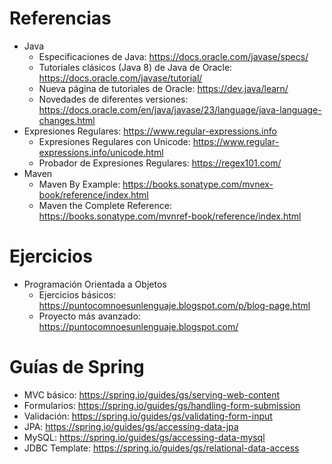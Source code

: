 # Referencias

- Java
  - Especificaciones de Java: https://docs.oracle.com/javase/specs/
  - Tutoriales clásicos (Java 8) de Java de Oracle: https://docs.oracle.com/javase/tutorial/
  - Nueva página de tutoriales de Oracle: https://dev.java/learn/
  - Novedades de diferentes versiones: https://docs.oracle.com/en/java/javase/23/language/java-language-changes.html
- Expresiones Regulares: https://www.regular-expressions.info
  - Expresiones Regulares con Unicode: https://www.regular-expressions.info/unicode.html
  - Probador de Expresiones Regulares: https://regex101.com/
- Maven
  - Maven By Example: https://books.sonatype.com/mvnex-book/reference/index.html
  - Maven the Complete Reference: https://books.sonatype.com/mvnref-book/reference/index.html

# Ejercicios

- Programación Orientada a Objetos
  - Ejercicios básicos: https://puntocomnoesunlenguaje.blogspot.com/p/blog-page.html
  - Proyecto más avanzado: https://puntocomnoesunlenguaje.blogspot.com/ 

# Guías de Spring

- MVC básico: https://spring.io/guides/gs/serving-web-content
- Formularios: https://spring.io/guides/gs/handling-form-submission
- Validación: https://spring.io/guides/gs/validating-form-input
- JPA: https://spring.io/guides/gs/accessing-data-jpa
- MySQL: https://spring.io/guides/gs/accessing-data-mysql
- JDBC Template: https://spring.io/guides/gs/relational-data-access
